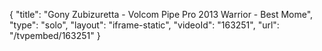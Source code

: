 {
    "title": "Gony Zubizuretta  - Volcom Pipe Pro 2013 Warrior - Best Mome",
    "type": "solo",
    "layout": "iframe-static",
    "videoId": "163251",
    "url": "\/tvpembed\/163251"
}